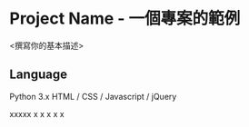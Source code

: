 # Project Name - 一個專案的範例
<撰寫你的基本描述>
## Language
Python 3.x
HTML / CSS / Javascript / jQuery

xxxxx
x
x
x
x
x


